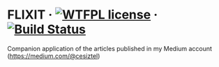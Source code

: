 # FLIXIT &middot; [![WTFPL license](http://www.wtfpl.net/wp-content/uploads/2012/12/wtfpl-badge-4.png)](http://www.wtfpl.net/about/) &middot; [![Build Status](https://travis-ci.org/cesiztel/flixit.svg?branch=master)](https://travis-ci.org/cesiztel/flixit)
Companion application of the articles published in my Medium account (https://medium.com/@cesiztel)
